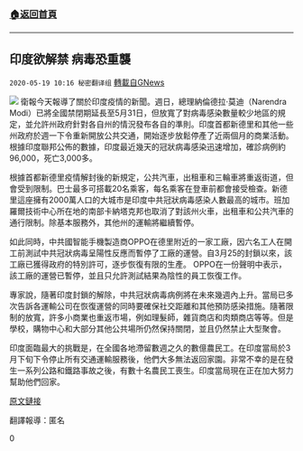 ###  [:house:返回首頁](https://github.com/ourhimalayas/txt)
---

## 印度欲解禁 病毒恐重襲
`2020-05-19 10:16 秘密翻译组` [轉載自GNews](https://gnews.org/zh-hant/207228/)

![](https://s3.amazonaws.com/gnews-media-offload/wp-content/uploads/2020/05/19101054/Picture-1-203.png)
衛報今天報導了關於印度疫情的新聞。週日，總理納倫德拉·莫迪（Narendra Modi）已將全國禁閉期延長至5月31日，但放寬了對病毒感染數量較少地區的規定，並允許州政府針對各自州的情況發布各自的準則。印度首都新德里和其他一些州政府於週一下令重新開放公共交通，開始逐步放鬆停產了近兩個月的商業活動。根據印度聯邦公佈的數據，印度最近幾天的冠狀病毒感染迅速增加，確診病例約96,000，死亡3,000多。

根據首都新德里疫情解封後的新規定，公共汽車，出租車和三輪車將重返街道，但會受到限制。巴士最多可搭載20名乘客，每名乘客在登車前都會接受檢查。新德里這座擁有2000萬人口的大城市是印度中共冠狀病毒感染人數最高的城市。班加羅爾技術中心所在地的南部卡納塔克邦也取消了對該州火車，出租車和公共汽車的通行限制。除基本服務外，其他州的運輸將繼續暫停。

如此同時，中共國智能手機製造商OPPO在德里附近的一家工廠，因六名工人在開工前測試中共冠狀病毒呈陽性反應而暫停了工廠的運營。自3月25的封鎖以來，該工廠已獲得政府的特別許可，逐步恢復有限的生產。 OPPO在一份聲明中表示，該工廠的運營已暫停，並且只允許測試結果為陰性的員工恢復工作。

專家說，隨著印度封鎖的解除，中共冠狀病毒病例將在未來幾週內上升。當局已多次告訴各運輸公司在恢復運營的同時要確保社交距離和其他預防感染措施。隨著限制的放寬，許多小商業也重返市場，例如理髮師，雜貨商店和肉類商店等等。但是學校，購物中心和大部分其他公共場所仍然保持關閉，並且仍然禁止大型聚會。

印度面臨最大的挑戰是，在全國各地滯留數週之久的數億農民工。在印度當局於3月下旬下令停止所有交通運輸服務後，他們大多無法返回家園。非常不幸的是在發生一系列公路和鐵路事故之後，有數十名農民工喪生。印度當局現在正在加大努力幫助他們回家。

[原文鏈接](https://www.theguardian.pe.ca/news/world/outbreak-at-chinese-owned-factory-shows-challenges-of-easing-indias-lockdown-450965/)

翻譯報導：匿名

0
